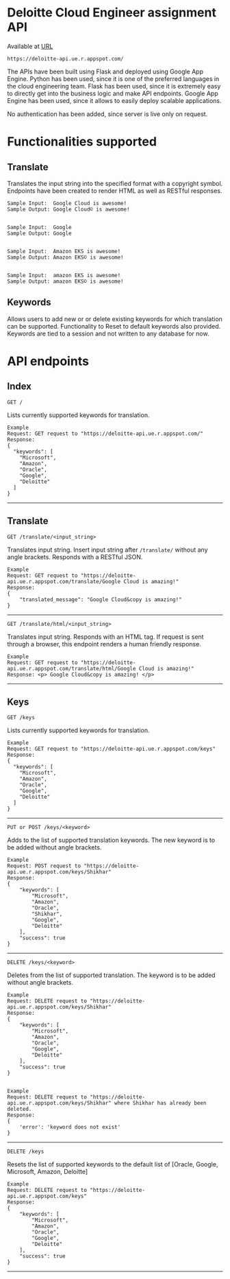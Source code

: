 # Deloitte Cloud Engineer assignment API
Available at [URL](https://deloitte-api.ue.r.appspot.com/) 

    https://deloitte-api.ue.r.appspot.com/

The APIs have been built using Flask and deployed using Google App Engine. Python has been used, since it is one of the preferred languages in the cloud engineering team. Flask has been used, since it is extremely easy to directly get into the business logic and make API endpoints. Google App Engine has been used, since it allows to easily deploy scalable applications.

No authentication has been added, since server is live only on request. 


# Functionalities supported
## Translate
Translates the input string into the specified format with a copyright symbol. Endpoints have been created to render HTML as well as RESTful responses.
    
    Sample Input:  Google Cloud is awesome!
    Sample Output: Google Cloud© is awesome!
    
    
    Sample Input:  Google
    Sample Output: Google
    
    
    Sample Input:  Amazon EKS is awesome!
    Sample Output: Amazon EKS© is awesome!
    
    
    Sample Input:  amazon EKS is awesome!
    Sample Output: amazon EKS© is awesome!


## Keywords
Allows users to add new or or delete existing keywords for which translation can be supported.
Functionality to Reset to default keywords also provided. 
Keywords are tied to a session and not written to any database for now.



# API endpoints
## Index 

```GET /```

Lists currently supported keywords for translation.


    Example
    Request: GET request to "https://deloitte-api.ue.r.appspot.com/"
    Response: 
    {
      "keywords": [
        "Microsoft", 
        "Amazon", 
        "Oracle", 
        "Google", 
        "Deloitte"
      ]
    }


----------
## Translate 

```GET /translate/<input_string>```

Translates input string. Insert input string after `/translate/`  without any angle brackets. Responds with a RESTful JSON.

    Example
    Request: GET request to "https://deloitte-api.ue.r.appspot.com/translate/Google Cloud is amazing!"
    Response: 
    {
        "translated_message": "Google Cloud&copy is amazing!"
    }
    
----------
    
```GET /translate/html/<input_string>```

Translates input string. Responds with an HTML tag. If request is sent through a browser, this endpoint renders a human friendly response.

    Example
    Request: GET request to "https://deloitte-api.ue.r.appspot.com/translate/html/Google Cloud is amazing!"
    Response: <p> Google Cloud&copy is amazing! </p>
    
        
----------
## Keys

 ```GET /keys```
 
Lists currently supported keywords for translation.

    Example
    Request: GET request to "https://deloitte-api.ue.r.appspot.com/keys"
    Response: 
    {
      "keywords": [
        "Microsoft", 
        "Amazon", 
        "Oracle", 
        "Google", 
        "Deloitte"
      ]
    }
        
     
----------
```PUT or POST /keys/<keyword>```

Adds <keyword> to the list of supported translation keywords. The new keyword is to be added without angle brackets.

    Example
    Request: POST request to "https://deloitte-api.ue.r.appspot.com/keys/Shikhar"
    Response: 
    {
        "keywords": [
            "Microsoft",
            "Amazon",
            "Oracle",
            "Shikhar",
            "Google",
            "Deloitte"
        ],
        "success": true
    }

----------
```DELETE /keys/<keyword>```

Deletes <keyword> from the list of supported translation. The keyword is to be added without angle brackets.

    Example
    Request: DELETE request to "https://deloitte-api.ue.r.appspot.com/keys/Shikhar"
    Response: 
    {
        "keywords": [
            "Microsoft",
            "Amazon",
            "Oracle",
            "Google",
            "Deloitte"
        ],
        "success": true
    }


    Example
    Request: DELETE request to "https://deloitte-api.ue.r.appspot.com/keys/Shikhar" where Shikhar has already been deleted. 
    Response: 
    {
        'error': 'keyword does not exist'
    }

----------
```DELETE /keys```

Resets the list of supported keywords to the default list of [Oracle, Google, Microsoft, Amazon, Deloitte]

    Example
    Request: DELETE request to "https://deloitte-api.ue.r.appspot.com/keys"
    Response: 
    {
        "keywords": [
            "Microsoft",
            "Amazon",
            "Oracle",
            "Google",
            "Deloitte"
        ],
        "success": true
    }
----------



